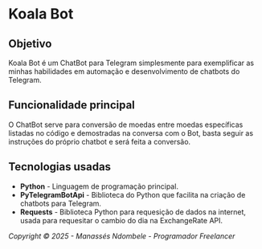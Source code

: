 # Koala Bot

## Objetivo

Koala Bot é um ChatBot para Telegram simplesmente para exemplificar as minhas habilidades em automação e desenvolvimento de chatbots do Telegram.

## Funcionalidade principal

O ChatBot serve para conversão de moedas entre moedas específicas listadas no código e demostradas na conversa com o Bot, basta seguir as instruções do próprio chatbot e será feita a conversão.

## Tecnologias usadas

- **Python** - Linguagem de programação principal.
- **PyTelegramBotApi** - Biblioteca do Python que facilita na criação de chatbots para Telegram.
- **Requests** - Biblioteca Python para requesição de dados na internet, usada para requesitar o cambio do dia na ExchangeRate API.

*Copyright &copy; 2025 - Manassés Ndombele - Programador Freelancer*
